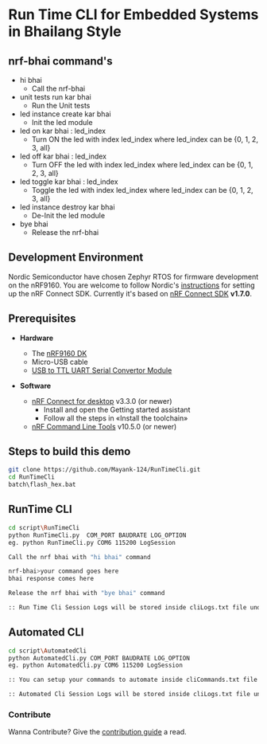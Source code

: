 # Run Time CLI for Embedded Systems in Bhailang Style


## nrf-bhai command's

* hi bhai
    * Call the nrf-bhai
* unit tests run kar bhai
    * Run the Unit tests
* led instance create kar bhai
    * Init the led module
* led on kar bhai : led_index
    * Turn ON the led with index led_index where led_index can be {0, 1, 2, 3, all}
* led off kar bhai : led_index
    * Turn OFF the led with index led_index where led_index can be {0, 1, 2, 3, all}
* led toggle kar bhai : led_index
    * Toggle the led with index led_index where led_index can be {0, 1, 2, 3, all}
* led instance destroy kar bhai
    * De-Init the led module
* bye bhai
    * Release the nrf-bhai

## Development Environment
Nordic Semiconductor have chosen Zephyr RTOS for firmware development on the nRF9160. You are welcome to follow Nordic's [instructions](https://www.nordicsemi.com/Products/Development-software/nrf-connect-sdk) for setting up the nRF Connect SDK. Currently it's based on [nRF Connect SDK](https://www.nordicsemi.com/Products/Development-software/nrf-connect-sdk) **v1.7.0**.

## Prerequisites

* **Hardware**
    * The [nRF9160 DK](https://www.nordicsemi.com/Products/Development-hardware/nrf9160-dk)  
    * Micro-USB cable
    * [USB to TTL UART Serial Convertor Module](https://www.electronicscomp.com/cp2102-usb-to-ttl-serial-converter-module?gclid=Cj0KCQjwmPSSBhCNARIsAH3cYgZYxKicZp3K4ffDAOhflVfdwYnVYaJ4WPLYOvm-uyRn7_Nrcr6eSiAaAn-jEALw_wcB)

* **Software**
    * [nRF Connect for desktop](https://www.nordicsemi.com/Software-and-tools/Development-Tools/nRF-Connect-for-desktop) v3.3.0 (or newer)
        * Install and open the Getting started assistant
        * Follow all the steps in «Install the toolchain»
    * [nRF Command Line Tools](https://www.nordicsemi.com/Software-and-tools/Development-Tools/nRF-Command-Line-Tools) v10.5.0 (or newer)

## Steps to build this demo

```bash
git clone https://github.com/Mayank-124/RunTimeCli.git
cd RunTimeCli
batch\flash_hex.bat
```

## RunTime CLI
```bash
cd script\RunTimeCli
python RunTimeCli.py  COM_PORT BAUDRATE LOG_OPTION
eg. python RunTimeCli.py COM6 115200 LogSession

Call the nrf bhai with "hi bhai" command

nrf-bhai>your command goes here
bhai response comes here

Release the nrf bhai with "bye bhai" command

:: Run Time Cli Session Logs will be stored inside cliLogs.txt file under RunTimeCli folder.
```

## Automated CLI
```bash
cd script\AutomatedCli
python AutomatedCli.py COM_PORT BAUDRATE LOG_OPTION
eg. python AutomatedCli.py COM6 115200 LogSession

:: You can setup your commands to automate inside cliCommands.txt file line by line 

:: Automated Cli Session Logs will be stored inside cliLogs.txt file under AutomatedCli folder
```

### Contribute
Wanna Contribute? Give the [contribution guide](https://github.com/Mayank-124/RunTimeCli/blob/main/CONTRIBUTING.md) a read.